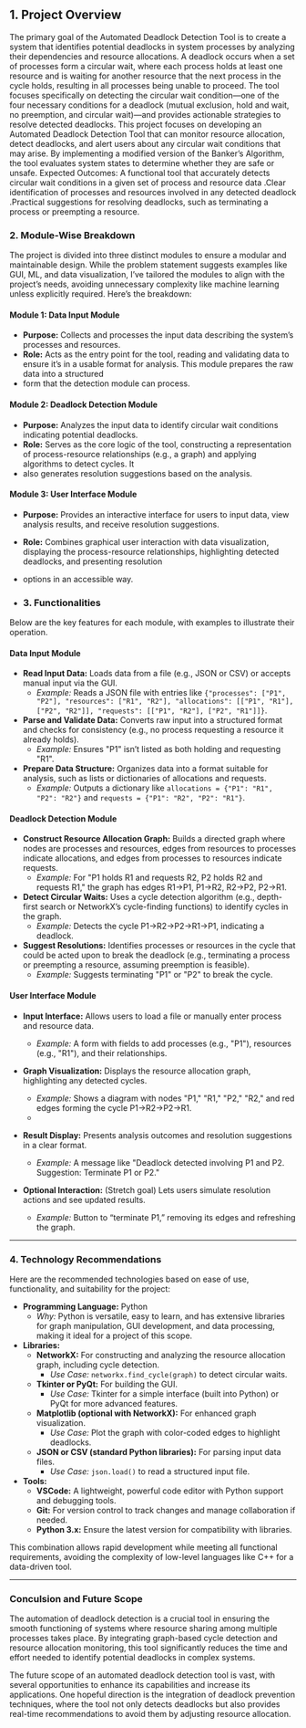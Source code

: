 ## 1. Project Overview
 The primary goal of the Automated Deadlock Detection Tool is to create a system that identifies potential deadlocks in system processes by analyzing their dependencies and resource allocations. A deadlock occurs when a set of processes form a circular wait, where each process holds at least one resource and is waiting for another resource that the next process in the cycle holds, resulting in all processes being unable to proceed. The tool focuses specifically on detecting the circular wait condition—one of the four necessary conditions for a deadlock (mutual exclusion, hold and wait, no preemption, and circular wait)—and provides actionable strategies to resolve detected deadlocks.
 This project focuses on developing an Automated Deadlock Detection Tool that can monitor resource allocation, detect deadlocks, and alert users about any circular wait conditions that may arise. By implementing a modified version of the Banker’s Algorithm, the tool evaluates system states to determine whether they are safe or unsafe.
 Expected Outcomes: A functional tool that accurately detects circular wait conditions in a given set of process and resource data .Clear identification of processes and resources involved in any detected deadlock .Practical suggestions for resolving deadlocks, such as terminating a process or preempting a resource.
 
  ### 2. Module-Wise Breakdown
 
 The project is divided into three distinct modules to ensure a modular and maintainable design. While the problem statement suggests examples like GUI, ML, and data visualization, 
 I’ve tailored the modules to align with the project’s needs, avoiding unnecessary complexity like machine learning unless explicitly required. Here’s the breakdown:
 
 #### Module 1: Data Input Module
 - **Purpose:** Collects and processes the input data describing the system’s processes and resources.
 - **Role:** Acts as the entry point for the tool, reading and validating data to ensure it’s in a usable format for analysis. This module prepares the raw data into a structured
 - form that the detection module can process.
 
 #### Module 2: Deadlock Detection Module
 - **Purpose:** Analyzes the input data to identify circular wait conditions indicating potential deadlocks.
 - **Role:** Serves as the core logic of the tool, constructing a representation of process-resource relationships (e.g., a graph) and applying algorithms to detect cycles. It
 - also generates resolution suggestions based on the analysis.
 
 #### Module 3: User Interface Module
 - **Purpose:** Provides an interactive interface for users to input data, view analysis results, and receive resolution suggestions.
 - **Role:** Combines graphical user interaction with data visualization, displaying the process-resource relationships, highlighting detected deadlocks, and presenting resolution
 - options in an accessible way.
 
 - ### 3. Functionalities
 
 Below are the key features for each module, with examples to illustrate their operation.
 
 #### Data Input Module
 - **Read Input Data:** Loads data from a file (e.g., JSON or CSV) or accepts manual input via the GUI.
   - *Example:* Reads a JSON file with entries like `{"processes": ["P1", "P2"], "resources": ["R1", "R2"], "allocations": [["P1", "R1"], ["P2", "R2"]], "requests": [["P1", "R2"], ["P2", "R1"]]}`.
 - **Parse and Validate Data:** Converts raw input into a structured format and checks for consistency (e.g., no process requesting a resource it already holds).
   - *Example:* Ensures "P1" isn’t listed as both holding and requesting "R1".
 - **Prepare Data Structure:** Organizes data into a format suitable for analysis, such as lists or dictionaries of allocations and requests.
   - *Example:* Outputs a dictionary like `allocations = {"P1": "R1", "P2": "R2"}` and `requests = {"P1": "R2", "P2": "R1"}`.
 
 #### Deadlock Detection Module
 - **Construct Resource Allocation Graph:** Builds a directed graph where nodes are processes and resources, edges from resources to processes indicate allocations, and
    edges from processes to resources indicate requests.
   - *Example:* For "P1 holds R1 and requests R2, P2 holds R2 and requests R1," the graph has edges R1→P1, P1→R2, R2→P2, P2→R1.
 - **Detect Circular Waits:** Uses a cycle detection algorithm (e.g., depth-first search or NetworkX’s cycle-finding functions) to identify cycles in the graph.
   - *Example:* Detects the cycle P1→R2→P2→R1→P1, indicating a deadlock.
 - **Suggest Resolutions:** Identifies processes or resources in the cycle that could be acted upon to break the deadlock (e.g., terminating a process or preempting a resource,
     assuming preemption is feasible).
   - *Example:* Suggests terminating "P1" or "P2" to break the cycle.
 
 #### User Interface Module
 - **Input Interface:** Allows users to load a file or manually enter process and resource data.
   - *Example:* A form with fields to add processes (e.g., "P1"), resources (e.g., "R1"), and their relationships.
 - **Graph Visualization:** Displays the resource allocation graph, highlighting any detected cycles.
   - *Example:* Shows a diagram with nodes "P1," "R1," "P2," "R2," and red edges forming the cycle P1→R2→P2→R1.
   - 
   
 - **Result Display:** Presents analysis outcomes and resolution suggestions in a clear format.
   - *Example:* A message like "Deadlock detected involving P1 and P2. Suggestion: Terminate P1 or P2."
 - **Optional Interaction:** (Stretch goal) Lets users simulate resolution actions and see updated results.
   - *Example:* Button to “terminate P1,” removing its edges and refreshing the graph.
 
 ---
 ### 4. Technology Recommendations
 
 Here are the recommended technologies based on ease of use, functionality, and suitability for the project:
 
 - **Programming Language:** Python
   - *Why:* Python is versatile, easy to learn, and has extensive libraries for graph manipulation, GUI development, and data processing, making it ideal for a project of this scope.
 - **Libraries:**
   - **NetworkX:** For constructing and analyzing the resource allocation graph, including cycle detection.
     - *Use Case:* `networkx.find_cycle(graph)` to detect circular waits.
   - **Tkinter or PyQt:** For building the GUI.
     - *Use Case:* Tkinter for a simple interface (built into Python) or PyQt for more advanced features.
   - **Matplotlib (optional with NetworkX):** For enhanced graph visualization.
     - *Use Case:* Plot the graph with color-coded edges to highlight deadlocks.
   - **JSON or CSV (standard Python libraries):** For parsing input data files.
     - *Use Case:* `json.load()` to read a structured input file.
 - **Tools:**
   - **VSCode:** A lightweight, powerful code editor with Python support and debugging tools.
   - **Git:** For version control to track changes and manage collaboration if needed.
   - **Python 3.x:** Ensure the latest version for compatibility with libraries.
 
 This combination allows rapid development while meeting all functional requirements, avoiding the complexity of low-level languages like C++ for a data-driven tool.
 
 ---
 ### Conculsion and Future Scope
 
 The automation of deadlock detection is a crucial tool in ensuring the smooth functioning of systems where resource sharing among multiple processes takes place. By integrating graph-based cycle detection and resource allocation monitoring, this tool significantly reduces the time and effort needed to identify potential deadlocks in complex systems.
 
 The future scope of an automated deadlock detection tool is vast, with several opportunities to enhance its capabilities and increase its applications. One hopeful direction is the integration of deadlock prevention techniques, where the tool not only detects deadlocks but also provides real-time recommendations to avoid them by adjusting resource allocation.
